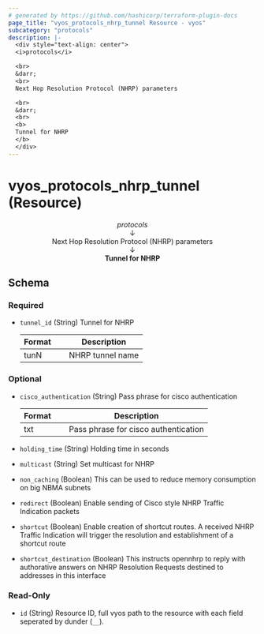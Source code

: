 ```yaml
---
# generated by https://github.com/hashicorp/terraform-plugin-docs
page_title: "vyos_protocols_nhrp_tunnel Resource - vyos"
subcategory: "protocols"
description: |-
  <div style="text-align: center">
  <i>protocols</i>

  <br>
  &darr;
  <br>
  Next Hop Resolution Protocol (NHRP) parameters

  <br>
  &darr;
  <br>
  <b>
  Tunnel for NHRP
  </b>
  </div>
---
```


# vyos_protocols_nhrp_tunnel (Resource)

<div style="text-align: center">
<i>protocols</i>

<br>
&darr;
<br>
Next Hop Resolution Protocol (NHRP) parameters

<br>
&darr;
<br>
<b>
Tunnel for NHRP
</b>
</div>



<!-- schema generated by tfplugindocs -->
## Schema

### Required

- `tunnel_id` (String) Tunnel for NHRP

    |  Format &emsp; | Description  |
    |----------|---------------|
    |  tunN  &emsp; |  NHRP tunnel name  |

### Optional

- `cisco_authentication` (String) Pass phrase for cisco authentication

    |  Format &emsp; | Description  |
    |----------|---------------|
    |  txt  &emsp; |  Pass phrase for cisco authentication  |
- `holding_time` (String) Holding time in seconds
- `multicast` (String) Set multicast for NHRP
- `non_caching` (Boolean) This can be used to reduce memory consumption on big NBMA subnets
- `redirect` (Boolean) Enable sending of Cisco style NHRP Traffic Indication packets
- `shortcut` (Boolean) Enable creation of shortcut routes. A received NHRP Traffic Indication will trigger the resolution and establishment of a shortcut route
- `shortcut_destination` (Boolean) This instructs opennhrp to reply with authorative answers on NHRP Resolution Requests destined to addresses in this interface

### Read-Only

- `id` (String) Resource ID, full vyos path to the resource with each field seperated by dunder (`__`).
